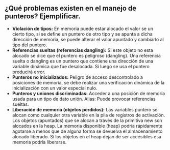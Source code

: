## ¿Qué problemas existen en el manejo de punteros? Ejemplificar.

- **Violación de tipos:** En memoria puede estar alocado el valor se un cierto tipo, si se define un puntero de otro tipo y se apunta a dicha dirección de memoria, se puede alterar el valor apuntado y cambiarlo al tipo del puntero.
- **Referencias sueltas (referencias dangling):** Si este objeto no esta alocado se dice que el puntero es peligroso (dangling). Una referencia suelta o dangling es un puntero que contiene una dirección de una variable dinámica que fue desalocada. Si luego se usa el puntero producirá error.
- **Punteros no inicializados:** Peligro de acceso descontrolado a posiciones de memoria, se debe realizar una verificación dinámica de la inicialización con un valor especial nulo. 
- **Punteros y uniones discriminadas:** Acceder a una posición de memoria usada para un tipo de dato unión.
Alias: Puede provocar referencias sueltas.
- **Liberación de memoria (objetos perdidos):** Las variables puntero se alocan como cualquier otra variable en la pila de registros de activación. Los objetos (apuntados) que se alocan a través de la primitiva new son alocados en la heap. La memoria disponible (heap) podría rápidamente agotarse a menos que de alguna forma se devuelva el almacenamiento alocado liberado. Si los objetos en el heap dejan de ser accesibles esa memoria podría liberarse.